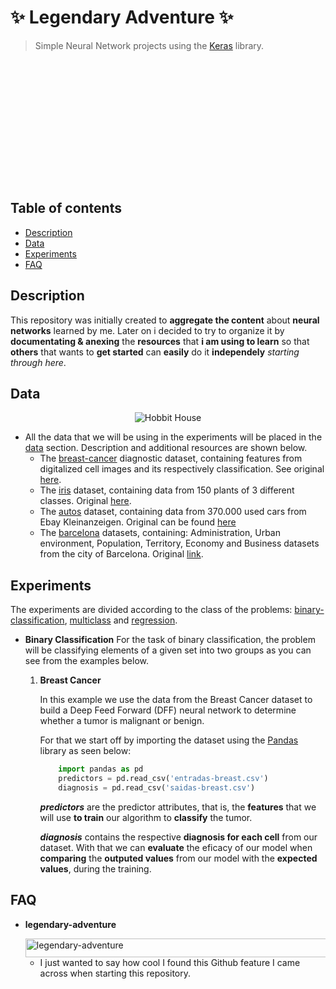 # :sparkles: Legendary Adventure :sparkles:
> Simple Neural Network projects using the [Keras](https://keras.io/) library. 
<p align="center">
  <img  src="https://media.giphy.com/media/oj2GhTqAIoNIk/giphy.gif" alt="Bilbo Adventure" style="width: 480px; height: 196px; left: 0px; top: 0px; opacity: 0;">
</p>

## Table of contents
- [Description](#description)
- [Data](#data)  
- [Experiments](#experiments)
- [FAQ](#faq)

## Description
 This repository was initially created to **aggregate the content** about **neural networks** learned by me. Later on i decided to try to organize it by **documentating & anexing** the **resources** that **i am using to learn** so that **others** that wants to **get started** can **easily** do it **independely** *starting through here*.

## Data
<p align="center"><img src="https://i.pinimg.com/564x/0b/ac/ed/0baced7191ba1bd1cc196bdeb2fee285.jpg" alt="Hobbit House"></p>

  - All the data that we will be using in the experiments will be placed in the [data](/data) section. Description and additional resources are shown below.
    - The [breast-cancer](data/breast) diagnostic dataset, containing features from digitalized cell images and its respectively classification. See original [here](https://archive.ics.uci.edu/ml/datasets/Breast+Cancer+Wisconsin+%28Diagnostic%29).
    - The [iris](data/iris) dataset, containing data from 150 plants of 3 different classes. Original [here](https://archive.ics.uci.edu/ml/datasets/Iris).
    - The [autos](data/autos) dataset, containing  data from 370.000 used cars from Ebay Kleinanzeigen. Original can be found [here](https://www.kaggle.com/orgesleka/used-cars-database)
    - The [barcelona](data/barcelona-data-sets) datasets, containing: Administration, Urban environment, Population, Territory, Economy and Business datasets from the city of Barcelona. Original [link](https://www.kaggle.com/xvivancos/barcelona-data-sets).

## Experiments
  The experiments are divided according to the class of the problems: [binary-classification](/binary-classification), [multiclass](/multiclass) and [regression](/regression).
  - **Binary Classification**
    For the task of binary classification, the problem will be classifying elements of a given set into two groups as you can see from the examples below.
    1. **Breast Cancer**
    
        In this example we use the data from the Breast Cancer dataset to build a Deep Feed Forward (DFF) neural network to determine whether a tumor is malignant or benign.
        
        For that we start off by importing the dataset using the [Pandas](https://github.com/pandas-dev/pandas) library as seen below:
        ```python
            import pandas as pd
            predictors = pd.read_csv('entradas-breast.csv')
            diagnosis = pd.read_csv('saidas-breast.csv')
        ```
        ***predictors*** are the predictor attributes, that is, the **features** that we will use **to train** our algorithm to **classify** the tumor.
        
        ***diagnosis*** contains the respective **diagnosis for each cell** from our dataset. With that we can **evaluate** the eficacy of our model when **comparing** the **outputed values** from our model with the **expected values**, during the training.
        
## FAQ
- **legendary-adventure**

   <img src="https://i.imgur.com/aW6QDKg.png" alt="legendary-adventure" width="500" height="30">
   
   - I just wanted to say how cool I found this Github feature I came across when starting this repository. 
   

